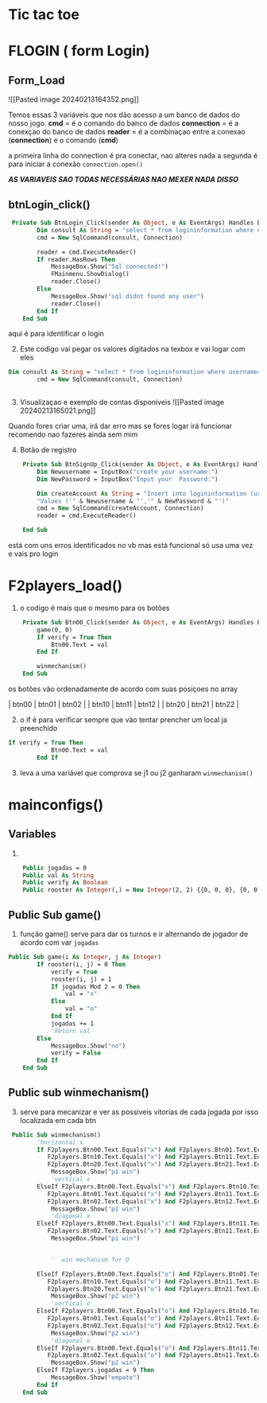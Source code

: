 # Tic tac toe

# FLOGIN ( form Login)

## Form_Load

![[Pasted image 20240213164352.png]]

Temos essas 3 variáveis que nos dão acesso a um banco de dados do nosso jogo.
**cmd** = é o comando do banco de dados
**connection** =  é a conexçao do banco de dados
**reader** = é a combinaçao entre a conexao (**connection**) e o comando (**cmd**)

a primeira linha do connection é pra conectar, nao alteres nada
a segunda é para iniciar a conexão ```connection.open()```

***AS VARIAVEIS SAO TODAS NECESSÁRIAS NAO MEXER NADA DISSO***
## btnLogin_click()

```vb
 Private Sub BtnLogin_Click(sender As Object, e As EventArgs) Handles BtnLogin.Click
        Dim consult As String = "select * from logininformation where username= '" & TboxUsername.Text & "' and userPassword='" & TboxPassword.Text & "'"
        cmd = New SqlCommand(consult, Connection)

        reader = cmd.ExecuteReader()
        If reader.HasRows Then
            MessageBox.Show("Sql connected!")
            FMainmenu.ShowDialog()
            reader.Close()
        Else
            MessageBox.Show("sql didnt found any user")
            reader.Close()
        End If
    End Sub
```
aqui é para identificar o login

2. Este codigo vai pegar os valores digitados na texbox e vai logar com eles
```vb
Dim consult As String = "select * from logininformation where username= '" & TboxUsername.Text & "' and userPassword='" & TboxPassword.Text & "'"
        cmd = New SqlCommand(consult, Connection)
     
 ```



3. Visualizaçao e exemplo de contas disponíveis
![[Pasted image 20240213165021.png]]

Quando fores criar uma, irá dar erro mas se fores logar irá funcionar recomendo nao fazeres ainda sem mim

4. Botão de registro
```vb
    Private Sub BtnSignUp_Click(sender As Object, e As EventArgs) Handles BtnSignUp.Click
        Dim Newusername = InputBox("create your username:")
        Dim NewPassword = InputBox("Input your  Password:")

        Dim createAccount As String = "Insert into logininformation (username,userPassword)" +
        "Values ('" & Newusername & "','" & NewPassword & "')"
        cmd = New SqlCommand(createAccount, Connection)
        reader = cmd.ExecuteReader()

    End Sub
```
 está com uns erros identificados no vb mas está funcional só usa uma vez e vais pro login

# F2players_load()

1. o codigo é mais que o mesmo para os botões
```vb
    Private Sub Btn00_Click(sender As Object, e As EventArgs) Handles Btn00.Click
        game(0, 0)
        If verify = True Then
            Btn00.Text = val
        End If

        winmechanism()
    End Sub
```
os botões vão ordenadamente de acordo com suas posiçoes no array

| btn00 | btn01 | btn02 |
| btn10 | btn11 | btn12 |
| btn20 | btn21 | btn22 |

2. o if é para verificar sempre que vão tentar prencher um local ja preenchido
```vb
If verify = True Then
            Btn00.Text = val
        End If
```

3. leva a uma variável que comprova se j1 ou j2 ganharam
`winmechanism()`
# mainconfigs()

## Variables
1.
```vb
    Public jogadas = 0
    Public val As String
    Public verify As Boolean
    Public rooster As Integer(,) = New Integer(2, 2) {{0, 0, 0}, {0, 0, 0}, {0, 0, 0}}
```
## Public Sub game()
1. função game() serve para dar os turnos e ir alternando de jogador de acordo com var `jogadas`
```vb
Public Sub game(i As Integer, j As Integer)
        If rooster(i, j) = 0 Then
            verify = True
            rooster(i, j) = 1
            If jogadas Mod 2 = 0 Then
                val = "x"
            Else
                val = "o"
            End If
            jogadas += 1
            'Return val
        Else
            MessageBox.Show("no")
            verify = False
        End If
    End Sub
```

## Public sub winmechanism()
3. serve para mecanizar e ver as possiveis vitorias de cada jogada por isso localizada em cada btn
```vb
 Public Sub winmechanism()
        'horizontal x
        If F2players.Btn00.Text.Equals("x") And F2players.Btn01.Text.Equals("x") And F2players.Btn02.Text.Equals("x") = True Or
           F2players.Btn10.Text.Equals("x") And F2players.Btn11.Text.Equals("x") And F2players.Btn12.Text.Equals("x") = True Or
           F2players.Btn20.Text.Equals("x") And F2players.Btn21.Text.Equals("x") And F2players.Btn22.Text.Equals("x") = True Then
            MessageBox.Show("p1 win")
            'vertical x
        ElseIf F2players.Btn00.Text.Equals("x") And F2players.Btn10.Text.Equals("x") And F2players.Btn20.Text.Equals("x") = True Or
           F2players.Btn01.Text.Equals("x") And F2players.Btn11.Text.Equals("x") And F2players.Btn21.Text.Equals("x") = True Or
           F2players.Btn02.Text.Equals("x") And F2players.Btn12.Text.Equals("x") And F2players.Btn22.Text.Equals("x") = True Then
            MessageBox.Show("p1 win")
            'diagonal x
        ElseIf F2players.Btn00.Text.Equals("x") And F2players.Btn11.Text.Equals("x") And F2players.Btn22.Text.Equals("x") = True Or
           F2players.Btn02.Text.Equals("x") And F2players.Btn11.Text.Equals("x") And F2players.Btn20.Text.Equals("x") = True Then
            MessageBox.Show("p1 win")


            '  win mechanism for O

        ElseIf F2players.Btn00.Text.Equals("o") And F2players.Btn01.Text.Equals("o") And F2players.Btn02.Text.Equals("o") = True Or
           F2players.Btn10.Text.Equals("o") And F2players.Btn11.Text.Equals("o") And F2players.Btn12.Text.Equals("o") = True Or
           F2players.Btn20.Text.Equals("o") And F2players.Btn21.Text.Equals("o") And F2players.Btn22.Text.Equals("o") = True Then
            MessageBox.Show("p2 win")
            'vertical o
        ElseIf F2players.Btn00.Text.Equals("o") And F2players.Btn10.Text.Equals("o") And F2players.Btn20.Text.Equals("o") = True Or
           F2players.Btn01.Text.Equals("o") And F2players.Btn11.Text.Equals("o") And F2players.Btn21.Text.Equals("o") = True Or
           F2players.Btn02.Text.Equals("o") And F2players.Btn12.Text.Equals("o") And F2players.Btn22.Text.Equals("o") = True Then
            MessageBox.Show("p2 win")
            'diagonal o
        ElseIf F2players.Btn00.Text.Equals("o") And F2players.Btn11.Text.Equals("o") And F2players.Btn22.Text.Equals("o") = True Or
           F2players.Btn02.Text.Equals("o") And F2players.Btn11.Text.Equals("o") And F2players.Btn20.Text.Equals("o") = True Then
            MessageBox.Show("p2 win")
        ElseIf F2players.jogadas = 9 Then
            MessageBox.Show("empate")
        End If
    End Sub
```
